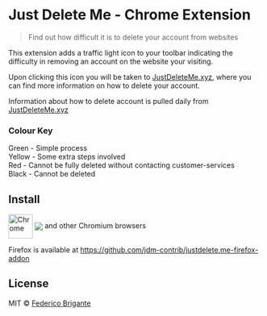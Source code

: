 # Just Delete Me - Chrome Extension

> Find out how difficult it is to delete your account from websites

This extension adds a traffic light icon to your toolbar indicating the difficulty in removing an account on the website your visiting.

Upon clicking this icon you will be taken to [JustDeleteMe.xyz](http://justdeleteme.xyz/), where you can find more information on how to delete your account.

Information about how to delete account is pulled daily from [JustDeleteMe.xyz](http://justdeleteme.xyz/)

### Colour Key

Green - Simple process  
Yellow - Some extra steps involved  
Red - Cannot be fully deleted without contacting customer-services  
Black - Cannot be deleted  

## Install

[link-chrome]: https://chrome.google.com/webstore/detail/just-delete-me/dlhckcablohllindinahbbpnfgblimoe 'Version published on Chrome Web Store'

[<img src="https://raw.githubusercontent.com/alrra/browser-logos/90fdf03c/src/chrome/chrome.svg" width="48" alt="Chrome" valign="middle">][link-chrome] [<img valign="middle" src="https://img.shields.io/chrome-web-store/v/dlhckcablohllindinahbbpnfgblimoe.svg?label=%20">][link-chrome] and other Chromium browsers

Firefox is available at https://github.com/jdm-contrib/justdelete.me-firefox-addon

## License

MIT © [Federico Brigante](https://fregante.com)
